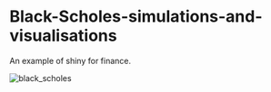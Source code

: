 # Black-Scholes-simulations-and-visualisations
An example of shiny for finance. 

![black_scholes](https://user-images.githubusercontent.com/29706295/57046521-1e7b1d80-6c71-11e9-91ed-073a75e8f526.png)
